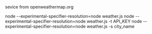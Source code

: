 sevice from openweathermap.org


node --experimental-specifier-resolution=node weather.js
node --experimental-specifier-resolution=node weather.js -t API_KEY
node --experimental-specifier-resolution=node weather.js -s city_name
